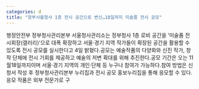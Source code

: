```yaml
---
categories: d
title: "정부서울청사 1층 전시 공간으로 변신…18일까지 미술품 전시 공모"
---
```

행정안전부 정부청사관리본부 서울청사관리소는 정부청사 1층 로비 공간을 ‘미술품 전시회장(갤러리)’으로 대폭 확장하고 서울·경기 지역 작가들이 확장된 공간을 활용할 수 있도록 전시 공모를 실시한다고 4일 밝혔다.공모는 예술작품의 다양화와 신진 작가, 창작 단체에 전시 기회를 제공하고 예술의 저변 확대를 위해 추진한다.공모 기간은 오는 11월18일까지이며 서울·경기 지역의 개인·단체 등 누구나 참여가 가능하다.참여 방법은 신청서 작성 후 정부청사관리본부 누리집과 전시 공모 홍보누리집을 통해 응모할 수 있다.응모 작품은 외부 전문가로 구